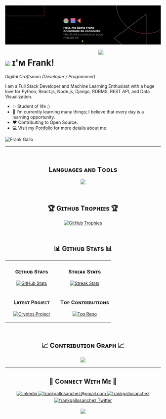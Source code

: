 <!--Banner-->
![FrankGalloSanchez Banner Image](https://github.com/FrankGalloSanchez/FrankGalloSanchez/blob/img/3.png)

<!--Night Owl image-->
<div>
  <img align="right" width="40%" src="https://owlbertsio-resized.s3.amazonaws.com/Popper.psd.full.png">
</div>

<!--Header Name-->
# <img src="https://emojis.slackmojis.com/emojis/images/1531849430/4246/blob-sunglasses.gif?1531849430" width="30"/> ɪ'ᴍ Frank! 
*Digital Craftsman (Developer / Programmer)*
<br /> 

<!--Start Intro-->               
<p align="left">I am a Full Stack Developer and Machine Learning Enthusiast with a huge love for Python, React.js, Node.js, Django, RDBMS, REST API, and Data Visualization. </p>

- ✨ Student of life :)
- 🌱 I’m currently learning many things; I believe that every day is a learning opportunity.
- ❤ Contributing to Open Source.
- 💻 Visit my [Portfolio](https://frankgallosanchez.github.io) for more details about me.
<!--End Intro-->

<!--Profile Count Badge-->
<p align="left">
  <img src="https://komarev.com/ghpvc/?username=FrankGalloSanchez&label=Profile%20views&color=1E90FF&style=for-the-badge&logo=star" alt="Frank Gallo" style="padding-right:20px;" />
</p>

---
<br />

<!--Languages and Tools Section-->       
<h2 align="center">Lᴀɴɢᴜᴀɢᴇs ᴀɴᴅ Tᴏᴏʟs</h2> 
<p align="center">
<img width="500px"  src="https://skillicons.dev/icons?i=py,angular,java,js,html,css,react,nodejs,express,django,md,solidity,postgres,mongo,git,vscode,docker,aws,postman,supabase,firebase,flutter,linux&perline=10"  />
</p>
<br />

<!--Trophies Section-->   
<h2 align="center">🏆 Gɪᴛʜᴜʙ Tʀᴏᴘʜɪᴇs 🏆</h2>
<p align="center">
  <a href="https://github.com/FrankGalloSanchez/github-profile-trophy">
    <img src="https://github-profile-trophy.vercel.app/?username=FrankGalloSanchez&theme=darkdimmed&column=6&margin-w=20&margin-h=20" alt="GitHub Trophies">
  </a>
</p>
<br />

<!--Github stats Table--> 
<h2 align="center">📊 Gɪᴛʜᴜʙ Sᴛᴀᴛs 📊</h2>

<table width="100%">
  <tr>
    <td width="50%">
      <h3 align="center"><strong>Gɪᴛʜᴜʙ Sᴛᴀᴛs</strong></h3>
      <p align="center">
        <a href="https://github.com/FrankGalloSanchez">
          <img align="center" src="https://github-readme-stats.vercel.app/api?username=FrankGalloSanchez&count_private=true&show_icons=true&theme=blue-green" alt="GitHub Stats" />
        </a>
      </p>
    </td>
    <td width="50%">
      <h3 align="center"><strong>Sᴛʀᴇᴀᴋ Sᴛᴀᴛs</strong></h3>
      <p align="center">
        <a href="https://github.com/FrankGalloSanchez">
          <img align="center" src="https://streak-stats.demolab.com?user=FrankGalloSanchez&theme=blue-green" alt="Streak Stats" />
        </a>
      </p>
    </td>
  </tr>
  <tr>
    <td width="50%">
      <h3 align="center"><strong>Lᴀᴛᴇsᴛ Pʀᴏᴊᴇᴄᴛ</strong></h3>
      <p align="center">
        <a href="https://github.com/FrankGalloSanchez/cryptos">
          <img align="center" width="470" src="https://github-readme-stats.vercel.app/api/pin/?username=FrankGalloSanchez&repo=cryptos&theme=blue-green&show_owner=true" alt="Cryptos Project" />
        </a>
      </p>
    </td>
    <td width="50%">
      <h3 align="center"><strong>Tᴏᴘ Cᴏɴᴛʀɪʙᴜᴛɪᴏɴs</strong></h3>
      <p align="center">
        <a href="https://github.com/FrankGalloSanchez">
          <img align="center" src="https://github-contributor-stats.vercel.app/api?username=FrankGalloSanchez&limit=3&theme=blue-green&show_owner=true&combine_all_yearly_contributions=true" alt="Top Repo" />
        </a>
      </p>
    </td>
  </tr>
</table>
<br />

<!--Contribution Graph-->
<h2 align="center">📈 Cᴏɴᴛʀɪʙᴜᴛɪᴏɴ Gʀᴀᴘʜ 📈</h2>
<div align="center">
    <img src="https://github-readme-activity-graph.vercel.app/graph?username=FrankGalloSanchez&bg_color=0d1117&color=79c0ff&line=1e90ff&point=1e90ff&area=true&hide_border=false" border-radius="15">
</div>

---

<!--Contact Section--> 

<h2 align="center">🤝 Cᴏɴɴᴇᴄᴛ Wɪᴛʜ Mᴇ 🤝 </h2>
<div align="center">
 <a href="https://www.linkedin.com/in/frank-gallo-a5705a237/" target="_blank">
<img src=https://img.shields.io/badge/linkedin-%231E77B5.svg?&style=for-the-badge&logo=linkedin&logoColor=white alt=linkedin style="margin-bottom: 5px;" />
</a>
  
<a href="mailto:gallofrank806@gmail.com" target="_blank">
<img src="https://img.shields.io/badge/Gmail-D14836?style=for-the-badge&logo=gmail&logoColor=white" alt=frankgallosanchez@gmail.com mail style="margin-bottom: 5px;" />
</a>

<a href="https://www.instagram.com/franki_sanchez23/" target="_blank">
<img src=https://img.shields.io/badge/Instagram-E4405F?style=for-the-badge&logo=instagram&logoColor=white alt=frankgallosanchez Instagram style="margin-bottom: 5px;" />
</a>

<a href="https://x.com/Frank23032004" target="_blank">
<img src="https://img.shields.io/badge/Twitter-1DA1F2?style=for-the-badge&logo=twitter&logoColor=white" alt="frankgallosanchez Twitter" style="margin-bottom: 5px;" />
</a>
</div>

<!--Footer--> 
<p align="center">
  <img src="https://capsule-render.vercel.app/api?type=waving&color=gradient&height=65&section=footer"/>
</p>
